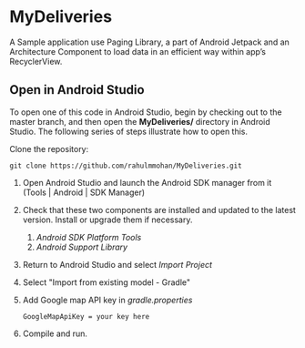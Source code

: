 # MyDeliveries
A Sample application use Paging Library, a part of Android Jetpack and an Architecture Component to load data in an efficient way within app’s RecyclerView.

## Open in Android Studio
To open one of this code in Android Studio, begin by checking out to the master branch, and then open the **MyDeliveries/** directory in Android Studio. The following series of steps illustrate how to open this.
 
Clone the repository:
 
```
git clone https://github.com/rahulmmohan/MyDeliveries.git
```
 
1. Open Android Studio and launch the Android SDK manager from it (Tools | Android | SDK Manager)
1. Check that these two components are installed and updated to the latest version. Install or upgrade
   them if necessary.
   1. *Android SDK Platform Tools*
   2. *Android Support Library*
1. Return to Android Studio and select *Import Project*
1. Select "Import from existing model - Gradle"
1. Add Google map API key in *gradle.properties* 
    
    ```GoogleMapApiKey = your key here ```
    
1. Compile and run.
